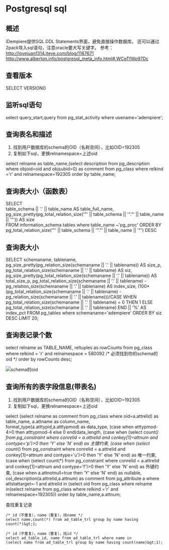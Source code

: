 Postgresql sql
===

概述
---

iDempiere提供SQL DDL Statements界面，避免直接操作数据库。
还可以通过2pack导入sql语句，注意oracle要大写关键字。
参考：
http://lovejuan1314.iteye.com/blog/1167671
http://www.alberton.info/postgresql_meta_info.html#.WCqTfWp97Dc

查看版本
---

SELECT VERSION()

监听sql语句
---

select query_start,query from pg_stat_activity where usename='adempiere';

查询表名和描述
---

1. 找到用户数据库的schema的OID（名称空间），比如OID=192305
2. 复制如下sql，更换relnamespace=上述oid

select relname as table_name,(select description from pg_description where objoid=oid and objsubid=0) as comment 
from pg_class 
where relkind ='r' and relnamespace=192305
order by table_name;

查询表大小（函数表）
---

SELECT  
    table_schema || '.' || table_name AS table_full_name,  
    pg_size_pretty(pg_total_relation_size('"' || table_schema || '"."' || table_name || '"')) AS size  
FROM information_schema.tables  where table_name ~'pg_proc'
ORDER BY  
    pg_total_relation_size('"' || table_schema || '"."' || table_name || '"') DESC 

查询表大小
---

SELECT
schemaname,
tablename,
pg_size_pretty(pg_relation_size(schemaname || '.' || tablename)) AS size_p,
pg_total_relation_size(schemaname || '.' || tablename) AS siz,
pg_size_pretty(pg_total_relation_size(schemaname || '.' || tablename)) AS total_size_p,
pg_total_relation_size(schemaname || '.' || tablename) - pg_relation_size(schemaname || '.' || tablename) AS index_size,
(100*(pg_total_relation_size(schemaname || '.' || tablename) - pg_relation_size(schemaname || '.' || tablename)))/CASE WHEN pg_total_relation_size(schemaname || '.' || tablename) = 0 THEN 1 ELSE pg_total_relation_size(schemaname || '.' || tablename) END || '%' AS index_pct
FROM pg_tables where schemaname='adempiere'
ORDER BY siz DESC LIMIT 20;

查询表记录个数
---

select 
relname as TABLE_NAME, 
reltuples as rowCounts 
from pg_class where relkind = 'r' and relnamespace = 580092   /* 必须找到你的schema的oid  */
order by rowCounts desc; 

![schema的oid](https://static.oschina.net/uploads/space/2017/0823/152457_L7Gu_2720480.png)

查询所有的表字段信息(带表名)
---

1. 找到用户数据库的schema的OID（名称空间），比如OID=192305
2. 复制如下sql，更换relnamespace=上述oid

select
(select relname as comment from pg_class where oid=a.attrelid) as table_name,
a.attname as column_name,
format_type(a.atttypid,a.atttypmod) as data_type,
(case when atttypmod-4>0 then atttypmod-4 else 0 end)data_length,
(case when (select count(*) from pg_constraint where conrelid = a.attrelid and conkey[1]=attnum and contype='p')>0 then 'Y' else 'N' end) as 主键约束,
(case when (select count(*) from pg_constraint where conrelid = a.attrelid and conkey[1]=attnum and contype='u')>0 then 'Y' else 'N' end) as 唯一约束,
(case when (select count(*) from pg_constraint where conrelid = a.attrelid and conkey[1]=attnum and contype='f')>0 then 'Y' else 'N' end) as 外键约束,
(case when a.attnotnull=true then 'Y' else 'N' end) as nullable,
col_description(a.attrelid,a.attnum) as comment
from pg_attribute a
where attstattarget=-1 and attrelid in (select oid from pg_class where relname in(select relname from pg_class where relkind ='r' and relnamespace=192305))
order by table_name,a.attnum;

查找重复记录

```
/* id（不重复），name（重复），找name */
select name,count(*) from ad_table_trl group by name having count(*)&gt;1;

/* id（不重复），name（重复），找id */
select ad_table_id, name from ad_table_trl where name in 
(select name from ad_table_trl group by name having count(name)&gt;1);

```

